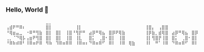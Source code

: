 ### Hello, World 👋

<!--
**Kjwon15/kjwon15** is a ✨ _special_ ✨ repository because its `README.md` (this file) appears on your GitHub profile.

Here are some ideas to get you started:

- 🔭 I’m currently working on ...
- 🌱 I’m currently learning ...
- 👯 I’m looking to collaborate on ...
- 🤔 I’m looking for help with ...
- 💬 Ask me about ...
- 📫 How to reach me: ...
- 😄 Pronouns: ...
- ⚡ Fun fact: ...
-->

```
⠀⠀⠀⠀⠀⠀⠀⠀⠀⠀⠀⠀⣀⡀⠀⠀⠀⠀⠀⠀⠀⠀⠀⠀⠀⠀⠀⠀⠀⠀⠀⠀⠀⠀⠀⠀⠀⠀⠀⠀⠀⠀⠀⠀⠀⠀⠀⠀⠀⠀⠀⠀⠀⠀⠀⠀⠀⠀⠀⠀⠀⠀⠀⠀⠀⢀⣀⠀⠀⠀⠀⠀⠀⠀⠀⠀⠀⠀⠀⠀⢀⣀
⢠⣾⠟⠛⠿⠆⠀⠀⠀⠀⠀⠀⣿⡇⠀⠀⠀⠀⠀⠀⠀⢸⡇⠀⠀⠀⠀⠀⠀⠀⠀⠀⠀⠀⠀⠀⠀⠀⠀⠀⠀⠀⢸⣿⡄⠀⢠⣿⣿⠀⠀⠀⠀⠀⠀⠀⠀⠀⠀⠀⠀⠀⠀⠀⠀⢸⣿⠀⠀⠀⠀⠀⠀⠀⠀⠀⠀⠀⠀⠀⢸⣿
⠘⢿⣶⣤⣀⠀⠐⠿⠛⢻⣷⠀⣿⡇⠀⣿⡇⠀⢸⣿⠘⢻⡟⠛⠀⣴⡿⠛⢿⣦⠀⣿⡿⠟⢿⣷⠀⠀⠀⠀⠀⠀⢸⡿⣷⡀⣾⢿⣿⠀⣴⡿⠛⢿⣦⠀⣿⡿⠟⢿⣷⠀⣴⡿⠛⢿⣿⠀⣴⡿⠛⢿⣦⠀⣿⡿⠟⢿⣷⠀⢸⡏
⢀⡀⠈⠙⢿⡧⢠⣶⠟⢻⣿⠀⣿⡇⠀⣿⡇⠀⢸⣿⠀⢸⣇⠀⠀⣿⡅⠀⢀⣿⠂⣿⡇⠀⢸⣿⠀⠀⠀⠀⠀⠀⢸⡇⢻⣿⡟⢸⣿⠀⣿⡅⠀⢀⣿⠂⣿⡇⠀⢸⣿⠀⣿⡅⠀⢸⣿⠀⣿⡅⠀⢀⣿⠂⣿⡇⠀⢸⣿⠀⠸⠇
⠘⠿⠷⠾⠿⠃⠸⠿⠶⠟⠿⠀⠻⠷⠀⠹⠿⠶⠿⠿⠀⠸⠿⠶⠆⠙⠿⠶⠿⠋⠀⠿⠇⠀⠸⠿⠀⢿⣷⠀⠀⠀⠸⠇⠀⠛⠁⠸⠿⠀⠙⠿⠶⠿⠋⠀⠿⠇⠀⠸⠿⠀⠹⠿⠶⠿⠿⠀⠙⠿⠶⠿⠋⠀⠿⠇⠀⠸⠿⠀⠺⠿
```
